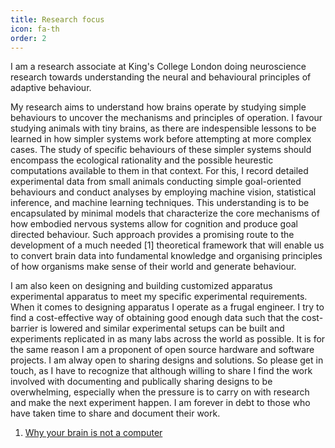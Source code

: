 ```yaml
---
title: Research focus
icon: fa-th
order: 2
---
```


I am a research associate at King's College London doing neuroscience research towards understanding the neural and behavioural principles of adaptive behaviour. 

My research aims to understand how brains operate by studying simple behaviours to uncover the mechanisms and principles of operation.
I favour studying animals with tiny brains, as there are indespensible lessons to be learned in how simpler systems work before attempting at more complex cases. 
The study of specific behaviours of these simpler systems should encompass the ecological rationality and the possible heurestic computations available to them in that context.
For this, I record detailed experimental data from small animals conducting simple goal-oriented behaviours and conduct analyses by employing machine vision, statistical inference, and machine learning techniques. 
This understanding is to be encapsulated by minimal models that characterize the core mechanisms of how embodied nervous systems allow for cognition and produce goal directed behaviour. 
Such approach provides a promising route to the development of a much needed [1] theoretical framework that will enable us to convert brain data into fundamental knowledge and organising principles of how organisms make sense of their world and generate behaviour.

I am also keen on designing and building customized apparatus experimental apparatus to meet my specific experimental requirements.
When it comes to designing apparatus I operate as a frugal engineer.
 I try to find a cost-effective way of obtaining good enough data such that the cost-barrier is lowered and similar experimental setups can be built and experiments replicated in as many labs across the world as possible.
It is for the  same reason I am a proponent of open source hardware and software projects.
I am alway open to sharing designs and solutions. So please get in touch, as I have to recognize that although willing to share I find the work involved with documenting and publically sharing designs to be overwhelming, especially when the pressure is to carry on with research and make the next experiment happen. I am forever in debt to those who have taken time to share and document their work. 

1. [Why your brain is not a computer](https://www.theguardian.com/science/2020/feb/27/why-your-brain-is-not-a-computer-neuroscience-neural-networks-consciousness?CMP=Share_iOSApp_Other)
